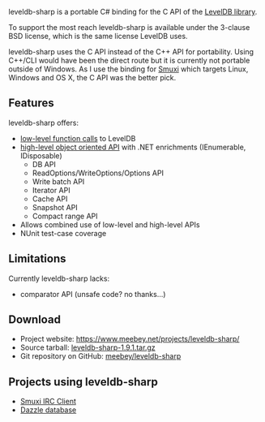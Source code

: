 leveldb-sharp is a portable C# binding for the C API of the [LevelDB library].

To support the most reach leveldb-sharp is available under the 3-clause BSD
license, which is the same license LevelDB uses.

leveldb-sharp uses the C API instead of the C++ API for portability. Using
C++/CLI would have been the direct route but it is currently not portable
outside of Windows. As I use the binding for [Smuxi] which targets Linux,
Windows and OS X, the C API was the better pick.

## Features ##

leveldb-sharp offers:

 * [low-level function calls] to LevelDB
 * [high-level object oriented API] with .NET enrichments (IEnumerable, IDisposable)
   * DB API
   * ReadOptions/WriteOptions/Options API
   * Write batch API
   * Iterator API
   * Cache API
   * Snapshot API
   * Compact range API
 * Allows combined use of low-level and high-level APIs
 * NUnit test-case coverage

## Limitations ##

Currently leveldb-sharp lacks:

 * comparator API (unsafe code? no thanks...)

## Download ##

 * Project website: https://www.meebey.net/projects/leveldb-sharp/
 * Source tarball: [leveldb-sharp-1.9.1.tar.gz]
 * Git repository on GitHub: [meebey/leveldb-sharp][github]

## Projects using leveldb-sharp ##

 * [Smuxi IRC Client][Smuxi]
 * [Dazzle database][Dazzle]

 [LevelDB library]: http://code.google.com/p/leveldb/
 [low-level function calls]: https://github.com/meebey/leveldb-sharp/blob/master/Native.cs
 [high-level object oriented API]: https://github.com/meebey/leveldb-sharp/blob/master/DB.cs
 [leveldb-sharp-1.9.1.tar.gz]: http://www.meebey.net/projects/leveldb-sharp/downloads/leveldb-sharp-1.9.1.tar.gz
 [github]: https://github.com/meebey/leveldb-sharp
 [Smuxi]: http://www.smuxi.org/ "Smuxi IRC Client"
 [Dazzle]: https://github.com/kellabyte/Dazzle

